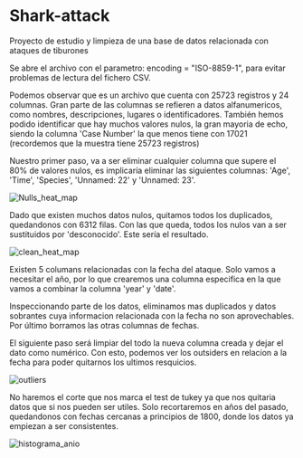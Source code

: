 # Shark-attack
Proyecto de estudio y limpieza de una base de datos relacionada con ataques de tiburones

Se abre el archivo con el parametro: encoding = "ISO-8859-1", para evitar problemas de lectura del fichero CSV.

Podemos observar que es un archivo que cuenta con 25723 registros y 24 columnas. Gran parte de las columnas se refieren a datos alfanumericos, como nombres, descripciones, lugares o identificadores. 
También hemos podido identificar que hay muchos valores nulos, la gran mayoria de echo, siendo la columna 'Case Number' la que menos tiene con 17021 (recordemos que la muestra tiene 25723 registros)



Nuestro primer paso, va a ser eliminar cualquier columna que supere el 80% de valores nulos, es implicaría eliminar las siguientes columnas: 'Age', 'Time', 'Species', 'Unnamed: 22' y 'Unnamed: 23'.

![Nulls_heat_map](https://user-images.githubusercontent.com/111570446/199095903-28a525a0-f820-42c2-b42f-84d72703ddc7.png)

Dado que existen muchos datos nulos, quitamos todos los duplicados, quedandonos con 6312 filas.
Con las que queda, todos los nulos van a ser sustituidos por 'desconocido'. Este sería el resultado.

![clean_heat_map](https://user-images.githubusercontent.com/111570446/199099344-81780575-8db1-4b47-9348-2f07b2054307.png)

Existen 5 columans relacionadas con la fecha del ataque. Solo vamos a necesitar el año, por lo que crearemos una columna especifica en la que vamos a combinar la columna 'year' y 'date'.

Inspeccionando parte de los datos, eliminamos mas duplicados y datos sobrantes cuya informacion relacionada con la fecha no son aprovechables. Por último borramos las otras columnas de fechas.

El siguiente paso será limpiar del todo la nueva columna creada y dejar el dato como numérico. Con esto, podemos ver los outsiders en relacion a la fecha para poder quitarnos los ultimos resquicios.


![outliers](https://user-images.githubusercontent.com/111570446/199102999-48a5d92e-328e-4e59-af59-cd2e88cf816f.png)

No haremos el corte que nos marca el test de tukey ya que nos quitaria datos que si nos pueden ser utiles. Solo recortaremos en años del pasado, quedandonos con fechas cercanas a principios de 1800, donde los datos ya empiezan a ser consistentes.


![histograma_anio](https://user-images.githubusercontent.com/111570446/199103482-7dc2cc09-320b-4284-8171-a7c9254e1f73.png)




